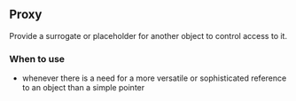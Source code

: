 ## Proxy

Provide a surrogate or placeholder for another object to control access to it. 

### When to use

* whenever there is a need for a more versatile or sophisticated reference to an object than a simple pointer
